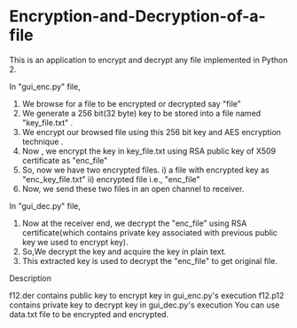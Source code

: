 # Encryption-and-Decryption-of-a-file

This is an application to encrypt and decrypt any file implemented in Python 2.

In "gui_enc.py" file,

1) We browse for a file to be encrypted or decrypted say "file"
2) We generate a 256 bit(32 byte) key to be stored into a file named "key_file.txt" . 
3) We encrypt our browsed file using this 256 bit key and AES encryption technique .
4) Now , we encrypt the key in key_file.txt using RSA public key of X509 certificate as "enc_file"
5) So, now we have two encrypted files.
    i)  a file with encrypted key as "enc_key_file.txt"
    ii) encrypted file i.e., "enc_file"
6) Now, we send these two files in an open channel to receiver.

In "gui_dec.py" file, 

1) Now at the receiver end, we decrypt the "enc_file" using RSA certificate(which contains private key associated with previous public key we used to encrypt key).
2) So,We decrypt the key and acquire the key in plain text.
3) This extracted key is used to decrypt the "enc_file"  to get original file.  


Description 

f12.der contains public key to encrypt key in gui_enc.py's execution
f12.p12 contains private key to decrypt key in gui_dec.py's execution
You can use data.txt file to be encrypted and encrypted.
